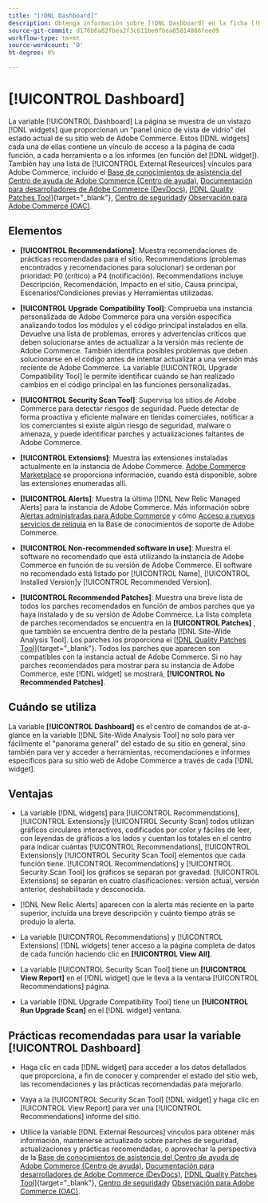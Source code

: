 ```yaml
---
title: "[!DNL Dashboard]"
description: Obtenga información sobre [!DNL Dashboard] en la ficha [!DNL Site-Wide Analysis Tool], elementos, cuándo usar, beneficios y prácticas recomendadas.
source-git-commit: d176b6a82fbea2f3c611be0fbea85814086feed9
workflow-type: tm+mt
source-wordcount: '0'
ht-degree: 0%

---
```


# [!UICONTROL Dashboard]

La variable [!UICONTROL Dashboard] La página se muestra de un vistazo [!DNL widgets] que proporcionan un &quot;panel único de vista de vidrio&quot; del estado actual de su sitio web de Adobe Commerce. Estos [!DNL widgets] cada una de ellas contiene un vínculo de acceso a la página de cada función, a cada herramienta o a los informes (en función del [!DNL widget]).
También hay una lista de [!UICONTROL External Resources] vínculos para Adobe Commerce, incluido el [Base de conocimientos de asistencia del Centro de ayuda de Adobe Commerce (Centro de ayuda)](https://support.magento.com/), [Documentación para desarrolladores de Adobe Commerce (DevDocs)](https://devdocs.magento.com/), [[!DNL Quality Patches Tool]](https://experienceleague.adobe.com/tools/commerce-quality-patches/index.html){target=&quot;_blank&quot;}, [Centro de seguridad](https://magento.com/security)y [Observación para Adobe Commerce (OAC)](https://support.magento.com/hc/en-us/articles/4402379845901-Use-Observation-for-Adobe-Commerce).

## Elementos

* **[!UICONTROL Recommendations]**: Muestra recomendaciones de prácticas recomendadas para el sitio. Recommendations (problemas encontrados y recomendaciones para solucionar) se ordenan por prioridad: P0 (crítico) a P4 (notificación).
Recommendations incluye Descripción, Recomendación, Impacto en el sitio, Causa principal, Escenarios/Condiciones previas y Herramientas utilizadas.

* **[!UICONTROL Upgrade Compatibility Tool]**: Comprueba una instancia personalizada de Adobe Commerce para una versión específica analizando todos los módulos y el código principal instalados en ella. Devuelve una lista de problemas, errores y advertencias críticos que deben solucionarse antes de actualizar a la versión más reciente de Adobe Commerce. También identifica posibles problemas que deben solucionarse en el código antes de intentar actualizar a una versión más reciente de Adobe Commerce.
La variable [!UICONTROL Upgrade Compatibility Tool] le permite identificar cuándo se han realizado cambios en el código principal en las funciones personalizadas.

* **[!UICONTROL Security Scan Tool]**: Supervisa los sitios de Adobe Commerce para detectar riesgos de seguridad. Puede detectar de forma proactiva y eficiente malware en tiendas comerciales, notificar a los comerciantes si existe algún riesgo de seguridad, malware o amenaza, y puede identificar parches y actualizaciones faltantes de Adobe Commerce.

* **[!UICONTROL Extensions]**: Muestra las extensiones instaladas actualmente en la instancia de Adobe Commerce. [Adobe Commerce Marketplace](https://marketplace.magento.com/extensions.html) se proporciona información, cuando está disponible, sobre las extensiones enumeradas allí.

* **[!UICONTROL Alerts]**: Muestra la última [!DNL New Relic Managed Alerts] para la instancia de Adobe Commerce. Más información sobre [Alertas administradas para Adobe Commerce](https://support.magento.com/hc/en-us/articles/360045806832) y cómo [Acceso a nuevos servicios de reliquia](https://support.magento.com/hc/en-us/articles/360039127712) en la Base de conocimientos de soporte de Adobe Commerce.

* **[!UICONTROL Non-recommended software in use]**: Muestra el software no recomendado que está utilizando la instancia de Adobe Commerce en función de su versión de Adobe Commerce. El software no recomendado está listado por [!UICONTROL Name], [!UICONTROL Installed Version]y [!UICONTROL Recommended Version].

* **[!UICONTROL Recommended Patches]**: Muestra una breve lista de todos los parches recomendados en función de ambos parches que ya haya instalado y de su versión de Adobe Commerce. La lista completa de parches recomendados se encuentra en la **[!UICONTROL Patches]** , que también se encuentra dentro de la pestaña [!DNL Site-Wide Analysis Tool]. Los parches los proporciona el [[!DNL Quality Patches Tool]](https://experienceleague.adobe.com/tools/commerce-quality-patches/index.html){target=&quot;_blank&quot;}. Todos los parches que aparecen son compatibles con la instancia actual de Adobe Commerce.
Si no hay parches recomendados para mostrar para su instancia de Adobe Commerce, este [!DNL widget] se mostrará, **[!UICONTROL No Recommended Patches]**.

## Cuándo se utiliza

La variable **[!UICONTROL Dashboard]** es el centro de comandos de at-a-glance en la variable [!DNL Site-Wide Analysis Tool] no solo para ver fácilmente el &quot;panorama general&quot; del estado de su sitio en general, sino también para ver y acceder a herramientas, recomendaciones e informes específicos para su sitio web de Adobe Commerce a través de cada [!DNL widget].

## Ventajas

* La variable [!DNL widgets] para [!UICONTROL Recommendations], [!UICONTROL Extensions]y [!UICONTROL Security Scan] todos utilizan gráficos circulares interactivos, codificados por color y fáciles de leer, con leyendas de gráficos a los lados y cuentan los totales en el centro para indicar cuántas [!UICONTROL Recommendations], [!UICONTROL Extensions]y [!UICONTROL Security Scan Tool] elementos que cada función tiene. [!UICONTROL Recommendations] y [!UICONTROL Security Scan Tool] los gráficos se separan por gravedad. [!UICONTROL Extensions] se separan en cuatro clasificaciones: versión actual, versión anterior, deshabilitada y desconocida.

* [!DNL New Relic Alerts] aparecen con la alerta más reciente en la parte superior, incluida una breve descripción y cuánto tiempo atrás se produjo la alerta.

* La variable [!UICONTROL Recommendations] y [!UICONTROL Extensions] [!DNL widgets] tener acceso a la página completa de datos de cada función haciendo clic en **[!UICONTROL View All]**.

* La variable [!UICONTROL Security Scan Tool] tiene un **[!UICONTROL View Report]** en el [!DNL widget] que le lleva a la ventana [!UICONTROL Recommendations] página.

* La variable [!DNL Upgrade Compatibility Tool] tiene un **[!UICONTROL Run Upgrade Scan]** en el [!DNL widget] ventana.

## Prácticas recomendadas para usar la variable [!UICONTROL Dashboard]

* Haga clic en cada [!DNL widget] para acceder a los datos detallados que proporciona, a fin de conocer y comprender el estado del sitio web, las recomendaciones y las prácticas recomendadas para mejorarlo.

* Vaya a la [!UICONTROL Security Scan Tool] [!DNL widget] y haga clic en [!UICONTROL View Report] para ver una [!UICONTROL Recommendations] informe del sitio.

* Utilice la variable [!DNL External Resources] vínculos para obtener más información, mantenerse actualizado sobre parches de seguridad, actualizaciones y prácticas recomendadas, o aprovechar la perspectiva de la [Base de conocimientos de asistencia del Centro de ayuda de Adobe Commerce (Centro de ayuda)](https://support.magento.com/), [Documentación para desarrolladores de Adobe Commerce (DevDocs)](https://devdocs.magento.com/), [[!DNL Quality Patches Tool]](https://experienceleague.adobe.com/tools/commerce-quality-patches/index.html){target=&quot;_blank&quot;}, [Centro de seguridad](https://helpx.adobe.com/security.html)y [Observación para Adobe Commerce (OAC)](https://support.magento.com/hc/en-us/articles/4402379845901-Use-Observation-for-Adobe-Commerce).

